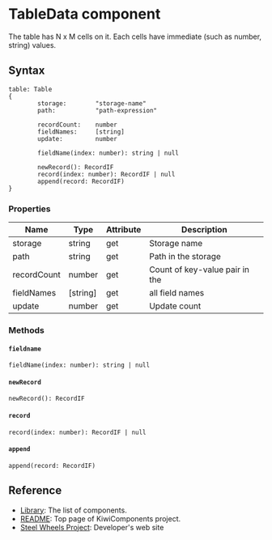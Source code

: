 # TableData component
The table has N x M cells on it. 
Each cells have immediate (such as number, string) values.

## Syntax
````
table: Table
{
        storage:        "storage-name"
        path:           "path-expression"

        recordCount:    number
        fieldNames:     [string]
        update:         number

        fieldName(index: number): string | null
        
        newRecord(): RecordIF 
        record(index: number): RecordIF | null
        append(record: RecordIF)
}
````

### Properties
|Name   |Type   |Attribute      |Description            |
|---    |---    |---            |----                   |
|storage |string |get             |Storage name           |
|path   |string |get             |Path in the storage    |
|recordCount  |number    |get            |Count of key-value pair in the 
|fieldNames |[string] |get |all field names |
|update |number |get |Update count |

### Methods
#### `fieldname`
````
fieldName(index: number): string | null  
````

#### `newRecord`
````
newRecord(): RecordIF 
````

#### `record`
````
record(index: number): RecordIF | null
````

#### `append`
````
append(record: RecordIF)
````

## Reference
* [Library](https://github.com/steelwheels/KiwiCompnents/blob/master/Document/Library.md): The list of components. 
* [README](https://github.com/steelwheels/KiwiCompnents): Top page of KiwiComponents project.
* [Steel Wheels Project](https://steelwheels.github.io): Developer's web site

